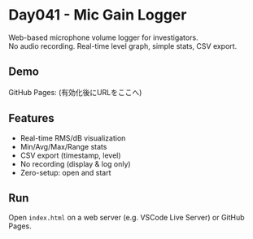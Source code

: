 # Day041 - Mic Gain Logger

Web-based microphone volume logger for investigators.  
No audio recording. Real-time level graph, simple stats, CSV export.

## Demo
GitHub Pages: (有効化後にURLをここへ)

## Features
- Real-time RMS/dB visualization
- Min/Avg/Max/Range stats
- CSV export (timestamp, level)
- No recording (display & log only)
- Zero-setup: open and start

## Run
Open `index.html` on a web server (e.g. VSCode Live Server) or GitHub Pages.
